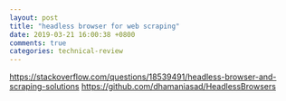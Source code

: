 ```yaml
---
layout: post
title: "headless browser for web scraping"
date: 2019-03-21 16:00:38 +0800
comments: true
categories: technical-review
---
```


https://stackoverflow.com/questions/18539491/headless-browser-and-scraping-solutions
https://github.com/dhamaniasad/HeadlessBrowsers
